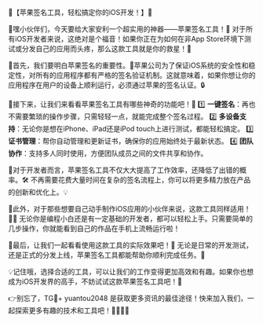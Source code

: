 🌟【苹果签名工具，轻松搞定你的iOS开发！】🌟

🚀嘿小伙伴们，今天要给大家安利一个超实用的神器——苹果签名工具！👏 对于所有iOS开发者来说，这绝对是个福音！如果你正在为如何在非App Store环境下测试或分发自己的应用而头疼，那么这款工具就是你的救星！🔧

🌈首先，我们要明白苹果签名的重要性。🍎苹果公司为了保证iOS系统的安全性和稳定性，对所有的应用程序都有严格的签名验证机制。这就意味着，如果你想让你的应用程序在用户的设备上顺利运行，必须通过苹果的签名认证。🔒

💼接下来，让我们来看看苹果签名工具有哪些神奇的功能吧！🎉
1️⃣ **一键签名**：再也不需要繁琐的操作步骤，只需轻轻一点，就能完成整个签名过程。
2️⃣ **多设备支持**：无论你是想在iPhone、iPad还是iPod touch上进行测试，都能轻松搞定。
3️⃣ **证书管理**：帮你自动管理和更新证书，确保你的应用始终处于最新状态。
4️⃣ **团队协作**：支持多人同时使用，方便团队成员之间的文件共享和协作。

🎯对于开发者而言，苹果签名工具不仅大大提高了工作效率，还降低了出错的概率。🛠️ 不再需要花费大量时间在复杂的签名流程上，你可以将更多精力放在产品的创新和优化上。💡

🎈此外，对于那些想要自己动手制作iOS应用的小伙伴来说，这款工具同样适用！👩‍💻 无论你是编程小白还是有一定基础的开发者，都可以轻松上手。只需要简单的几步操作，你就能看到自己的作品在手机上流畅运行啦！

🎉最后，让我们一起看看使用这款工具的实际效果吧！📱 无论是日常的开发测试，还是正式的分发上线，苹果签名工具都能帮助你顺利完成任务。🚀

💡记住哦，选择合适的工具，可以让我们的工作变得更加高效和有趣。如果你也想成为iOS开发界的高手，不妨试试这款苹果签名工具吧！💪

👉别忘了，TG💪+ yuantou2048 是获取更多资讯的最佳途径！快来加入我们，一起探索更多有趣的技术和工具吧！👨‍💻👩‍💻